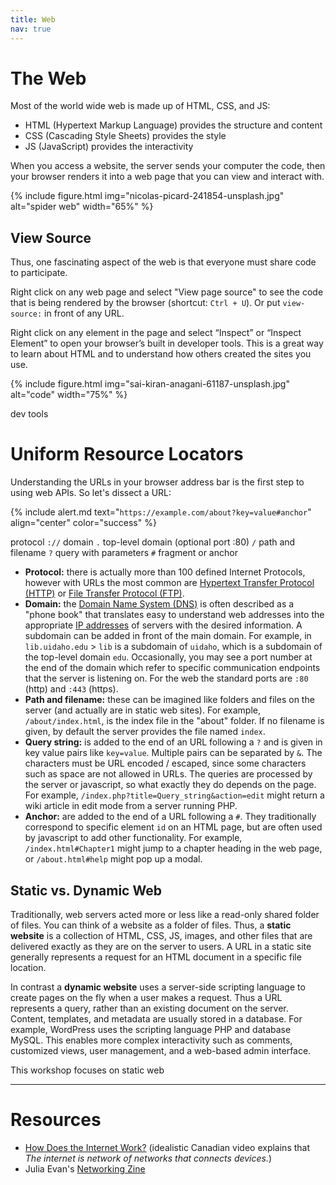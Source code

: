 ```yaml
---
title: Web
nav: true
---
```


# The Web

Most of the world wide web is made up of HTML, CSS, and JS:

- HTML (Hypertext Markup Language) provides the structure and content
- CSS (Cascading Style Sheets) provides the style
- JS (JavaScript) provides the interactivity

When you access a website, the server sends your computer the code, then your browser renders it into a web page that you can view and interact with.

{% include figure.html img="nicolas-picard-241854-unsplash.jpg" alt="spider web" width="65%" %}

## View Source 

Thus, one fascinating aspect of the web is that everyone must share code to participate.

Right click on any web page and select "View page source" to see the code that is being rendered by the browser (shortcut: `Ctrl + U`). 
Or put `view-source:` in front of any URL.

Right click on any element in the page and select “Inspect” or “Inspect Element” to open your browser’s built in developer tools. This is a great way to learn about HTML and to understand how others created the sites you use.


{% include figure.html img="sai-kiran-anagani-61187-unsplash.jpg" alt="code" width="75%" %}

dev tools

# Uniform Resource Locators

Understanding the URLs in your browser address bar is the first step to using web APIs. 
So let's dissect a URL:

{% include alert.md text="`https://example.com/about?key=value#anchor`" align="center" color="success" %}

protocol `://` domain `.` top-level domain (optional port :80) `/` path and filename `?` query with parameters `#` fragment or anchor

- **Protocol:** there is actually more than 100 defined Internet Protocols, however with URLs the most common are [Hypertext Transfer Protocol (HTTP)](https://en.wikipedia.org/wiki/Hypertext_Transfer_Protocol) or [File Transfer Protocol (FTP)](https://en.wikipedia.org/wiki/File_Transfer_Protocol).
- **Domain:** the [Domain Name System (DNS)](https://en.wikipedia.org/wiki/Domain_Name_System) is often described as a "phone book" that translates easy to understand web addresses into the appropriate [IP addresses](https://en.wikipedia.org/wiki/IP_address) of servers with the desired information. A subdomain can be added in front of the main domain. For example, in `lib.uidaho.edu` > `lib` is a subdomain of `uidaho`, which is a subdomain of the top-level domain `edu`. Occasionally, you may see a port number at the end of the domain which refer to specific communication endpoints that the server is listening on. For the web the standard ports are `:80` (http) and `:443` (https).
- **Path and filename:** these can be imagined like folders and files on the server (and actually are in static web sites). For example, `/about/index.html`, is the index file in the "about" folder. If no filename is given, by default the server provides the file named `index`.
- **Query string:** is added to the end of an URL following a `?` and is given in key value pairs like `key=value`. Multiple pairs can be separated by `&`. The characters must be URL encoded / escaped, since some characters such as space are not allowed in URLs. The queries are processed by the server or javascript, so what exactly they do depends on the page. For example, `/index.php?title=Query_string&action=edit` might return a wiki article in edit mode from a server running PHP.
- **Anchor:** are added to the end of a URL following a `#`. They traditionally correspond to specific element `id` on an HTML page, but are often used by javascript to add other functionality. For example, `/index.html#Chapter1` might jump to a chapter heading in the web page, or `/about.html#help` might pop up a modal.

## Static vs. Dynamic Web

Traditionally, web servers acted more or less like a read-only shared folder of files. 
You can think of a website as a folder of files.
Thus, a **static website** is a collection of HTML, CSS, JS, images, and other files that are delivered exactly as they are on the server to users. 
A URL in a static site generally represents a request for an HTML document in a specific file location.

In contrast a **dynamic website** uses a server-side scripting language to create pages on the fly when a user makes a request. 
Thus a URL represents a query, rather than an existing document on the server. Content, templates, and metadata are usually stored in a database. For example, WordPress uses the scripting language PHP and database MySQL. This enables more complex interactivity such as comments, customized views, user management, and a web-based admin interface.

This workshop focuses on static web

------------------

# Resources 

- [How Does the Internet Work?](https://youtu.be/i5oe63pOhLI) (idealistic Canadian video explains that *The internet is network of networks that connects devices.*)
- Julia Evan's [Networking Zine](https://wizardzines.com/zines/networking/)
